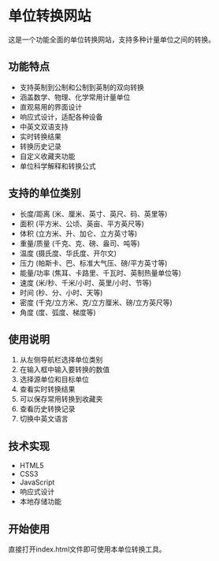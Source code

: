 # 单位转换网站

这是一个功能全面的单位转换网站，支持多种计量单位之间的转换。

## 功能特点

- 支持英制到公制和公制到英制的双向转换
- 涵盖数学、物理、化学常用计量单位
- 直观易用的界面设计
- 响应式设计，适配各种设备
- 中英文双语支持
- 实时转换结果
- 转换历史记录
- 自定义收藏夹功能
- 单位科学解释和转换公式

## 支持的单位类别

- 长度/距离 (米、厘米、英寸、英尺、码、英里等)
- 面积 (平方米、公顷、英亩、平方英尺等)
- 体积 (立方米、升、加仑、立方英寸等)
- 重量/质量 (千克、克、磅、盎司、吨等)
- 温度 (摄氏度、华氏度、开尔文)
- 压力 (帕斯卡、巴、标准大气压、磅/平方英寸等)
- 能量/功率 (焦耳、卡路里、千瓦时、英制热量单位等)
- 速度 (米/秒、千米/小时、英里/小时、节等)
- 时间 (秒、分、小时、天等)
- 密度 (千克/立方米、克/立方厘米、磅/立方英尺等)
- 角度 (度、弧度、梯度等)

## 使用说明

1. 从左侧导航栏选择单位类别
2. 在输入框中输入要转换的数值
3. 选择源单位和目标单位
4. 查看实时转换结果
5. 可以保存常用转换到收藏夹
6. 查看历史转换记录
7. 切换中英文语言

## 技术实现

- HTML5
- CSS3
- JavaScript
- 响应式设计
- 本地存储功能

## 开始使用

直接打开index.html文件即可使用本单位转换工具。 